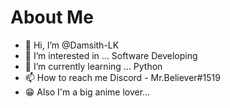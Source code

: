 # About Me

- 👋 Hi, I’m @Damsith-LK
- 👀 I’m interested in ... Software Developing
- 🌱 I’m currently learning ... Python
- 📫 How to reach me Discord - Mr.Believer#1519
- 😁 Also I'm a big anime lover...

<!---
SL-Software-Learner/SL-Software-Learner is a ✨ special ✨ repository because its `README.md` (this file) appears on your GitHub profile.
You can click the Preview link to take a look at your changes.
--->
